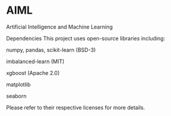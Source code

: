 # AIML
Artificial Intelligence and Machine Learning

Dependencies
This project uses open-source libraries including:

numpy, pandas, scikit-learn (BSD-3)

imbalanced-learn (MIT)

xgboost (Apache 2.0)

matplotlib

seaborn 

Please refer to their respective licenses for more details.
